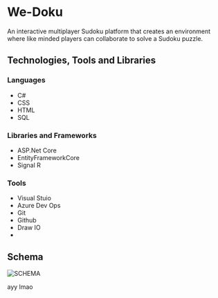 # We-Doku


An interactive multiplayer Sudoku platform that creates an environment where like minded players can collaborate to solve a Sudoku puzzle.

## Technologies, Tools and Libraries

### Languages

- C#
- CSS
- HTML
- SQL


### Libraries and Frameworks

- ASP.Net Core
- EntityFrameworkCore
- Signal R

### Tools

- Visual Stuio
- Azure Dev Ops
- Git
- Github
- Draw IO
- 

## Schema

![SCHEMA]()

ayy lmao